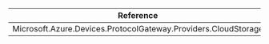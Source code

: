 | Reference | Package | Source |
|---|---|---|
|Microsoft.Azure.Devices.ProtocolGateway.Providers.CloudStorage|[Microsoft.Azure.Devices.ProtocolGateway.Providers.CloudStorage](https://www.nuget.org/packages/Microsoft.Azure.Devices.ProtocolGateway.Providers.CloudStorage)|[Github](https://github.com/Azure/azure-sdk-for-net)|
